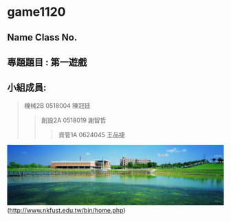 # game1120

## Name Class No.

## 專題題目 : 第一遊戲

## 小組成員:

>機械2B 0518004 陳冠廷
>>創設2A 0518019 謝智哲
>>>資管1A 0624045	王品捷


![NKFUST](NKFUST.jpg "第一科大")(http://www.nkfust.edu.tw/bin/home.php)
